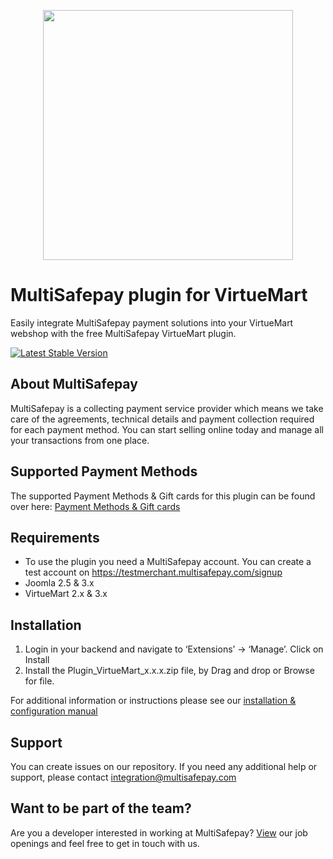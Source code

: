 <p align="center">
  <img src="https://www.multisafepay.com/img/multisafepaylogo.svg" width="400px" position="center">
</p>

# MultiSafepay plugin for VirtueMart

Easily integrate MultiSafepay payment solutions into your VirtueMart webshop with the free MultiSafepay VirtueMart plugin.

[![Latest Stable Version](https://img.shields.io/github/release/multisafepay/virtuemart.svg)](https://github.com/MultiSafepay/VirtueMart/)

## About MultiSafepay
MultiSafepay is a collecting payment service provider which means we take care of the agreements, technical details and payment collection required for each payment method. You can start selling online today and manage all your transactions from one place.
## Supported Payment Methods
The supported Payment Methods & Gift cards for this plugin can be found over here: [Payment Methods & Gift cards](https://docs.multisafepay.com/plugins/virtuemart/faq/#available-payment-methods-in-virtuemart)

## Requirements
- To use the plugin you need a MultiSafepay account. You can create a test account on https://testmerchant.multisafepay.com/signup
- Joomla 2.5 & 3.x
- VirtueMart 2.x & 3.x

## Installation

1. Login in your backend and navigate to ‘Extensions’ -> ‘Manage’. Click on Install
2. Install the Plugin_VirtueMart_x.x.x.zip file, by Drag and drop or Browse for file.

For additional information or instructions please see our [installation & configuration manual](https://docs.multisafepay.com/plugins/virtuemart/manual/)
 
## Support
You can create issues on our repository. If you need any additional help or support, please contact <a href="mailto:integration@multisafepay.com">integration@multisafepay.com</a>

## Want to be part of the team?
Are you a developer interested in working at MultiSafepay? [View](https://www.multisafepay.com/careers/#jobopenings) our job openings and feel free to get in touch with us.
